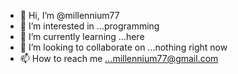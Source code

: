 - 👋 Hi, I’m @millennium77
- 👀 I’m interested in ...programming
- 🌱 I’m currently learning ...here
- 💞️ I’m looking to collaborate on ...nothing right now
- 📫 How to reach me ...millennium77@gmail.com

<!---
millennium77/millennium77 is a ✨ special ✨ repository because its `README.md` (this file) appears on your GitHub profile.
You can click the Preview link to take a look at your changes.
--->

